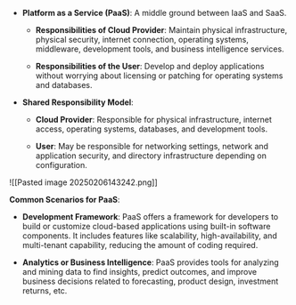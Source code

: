 - **Platform as a Service (PaaS)**: A middle ground between IaaS and SaaS.
    
    - **Responsibilities of Cloud Provider**: Maintain physical infrastructure, physical security, internet connection, operating systems, middleware, development tools, and business intelligence services.
        
    - **Responsibilities of the User**: Develop and deploy applications without worrying about licensing or patching for operating systems and databases.
        
- **Shared Responsibility Model**:
    
    - **Cloud Provider**: Responsible for physical infrastructure, internet access, operating systems, databases, and development tools.
        
    - **User**: May be responsible for networking settings, network and application security, and directory infrastructure depending on configuration.

![[Pasted image 20250206143242.png]]

**Common Scenarios for PaaS**:
- **Development Framework**: PaaS offers a framework for developers to build or customize cloud-based applications using built-in software components. It includes features like scalability, high-availability, and multi-tenant capability, reducing the amount of coding required.
    
- **Analytics or Business Intelligence**: PaaS provides tools for analyzing and mining data to find insights, predict outcomes, and improve business decisions related to forecasting, product design, investment returns, etc.